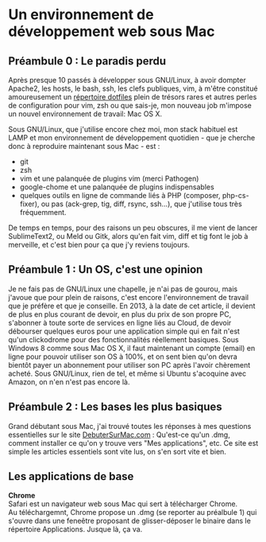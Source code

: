 Un environnement de développement web sous Mac
==============================================


Préambule 0 : Le paradis perdu
------------------------------

Après presque 10 passés à développer sous GNU/Linux, à avoir dompter Apache2, les hosts, le bash, ssh, les clefs publiques, vim, à m'être constitué amoureusement un [répertoire dotfiles](https://github.com/ronanguilloux/dotfiles) plein de trésors rares et autres perles de configuration pour vim, zsh ou que sais-je, mon nouveau job m'impose un nouvel environnement de travail: Mac OS X.
 
Sous GNU/Linux, que j'utilise encore chez moi, mon stack habituel est LAMP et mon environnement de développement quotidien - que je cherche donc à reproduire maintenant sous Mac - est :

* git
* zsh
* vim et une palanquée de plugins vim (merci Pathogen)
* google-chome et une palanquée de plugins indispensables
* quelques outils en ligne de commande liés à PHP (composer, php-cs-fixer), ou pas (ack-grep, tig, diff, rsync, ssh...), que j'utilise tous très fréquemment.

De temps en temps, pour des raisons un peu obscures, il me vient de lancer SublimeText2, ou Meld ou Gitk, alors qu'en fait vim, diff et tig font le job à merveille, et c'est bien pour ça que j'y reviens toujours.


Préambule 1 : Un OS, c'est une opinion
--------------------------------------

Je ne fais pas de GNU/Linux une chapelle, je n'ai pas de gourou, mais j'avoue que pour plein de raisons, c'est encore l'environnement de travail que je préfère et que je conseille. En 2013, à la date de cet article, il devient de plus en plus courant de devoir, en plus du prix de son propre PC, s'abonner à toute sorte de services en ligne liés au Cloud, de devoir débourser quelques euros pour une application simple qui en fait n'est qu'un clickodrome pour des fonctionnalités réellement basiques. Sous Windows 8 comme sous Mac OS X, il faut maintenant un compte (email) en ligne pour pouvoir utiliser son OS à 100%, et on sent bien qu'on devra bientôt payer un abonnement pour utiliser son PC après l'avoir chèrement acheté. Sous GNU/Linux, rien de tel, et même si Ubuntu s'acoquine avec Amazon, on n'en n'est pas encore là. 

Préambule 2 : Les bases les plus basiques
-----------------------------------------

Grand débutant sous Mac, j'ai trouvé toutes les réponses à mes questions essentielles sur le site [DebuterSurMac.com](http://www.debutersurmac.com/tutoriels/accueil.html) : Qu'est-ce qu'un .dmg, comment installer ce qu'on y trouve vers "Mes applications", etc. Ce site est simple les articles essentiels sont vite lus, on s'en sort vite et bien.


Les applications de base
------------------------

**Chrome**  
Safari est un navigateur web sous Mac qui sert à télécharger Chrome.  
Au téléchargemnt, Chrome propose un .dmg (se reporter au préalbule 1) qui s'ouvre dans une feneêtre proposant de glisser-déposer le binaire dans le répertoire Applications. Jusque là, ça va.

